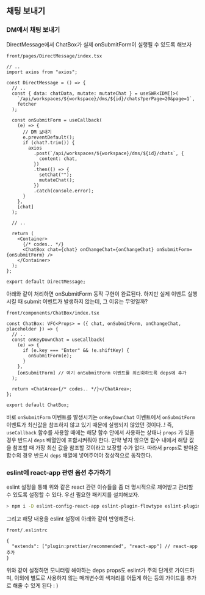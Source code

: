 ﻿## 채팅 보내기

### DM에서 채팅 보내기

DirectMessage에서 ChatBox가 실제 onSubmitForm이 실행될 수 있도록 해보자

`front/pages/DirectMessage/index.tsx`

```tsx
// ..
import axios from "axios";

const DirectMessage = () => {
  // ..
  const { data: chatData, mutate: mutateChat } = useSWR<IDM[]>(
    `/api/workspaces/${workspace}/dms/${id}/chats?perPage=20&page=1`,
    fetcher
  );

  const onSubmitForm = useCallback(
    (e) => {
      // DM 보내기
      e.preventDefault();
      if (chat?.trim()) {
        axios
          .post(`/api/workspaces/${workspace}/dms/${id}/chats`, {
            content: chat,
          })
          .then(() => {
            setChat("");
            mutateChat();
          })
          .catch(console.error);
      }
    },
    [chat]
  );

  // ..

  return (
    <Container>
      {/* codes.. */}
      <ChatBox chat={chat} onChangeChat={onChangeChat} onSubmitForm={onSubmitForm} />
    </Container>
  );
};

export default DirectMessage;
```

아래와 같이 처리하면 onSubmitForm 동작 구현이 완료된다.
하지만 실제 이벤트 실행시킬 때 submit 이벤트가 발생하지 않는데, 그 이유는 무엇일까?

`front/components/ChatBox/index.tsx`

```tsx
const ChatBox: VFC<Props> = ({ chat, onSubmitForm, onChangeChat, placeholder }) => {
  // ..
  const onKeyDownChat = useCallback(
    (e) => {
      if (e.key === "Enter" && !e.shiftKey) {
        onSubmitForm(e);
      }
    },
    [onSubmitForm] // 여기 onSubmitForm 이벤트를 최신화하도록 deps에 추가
  );

  return <ChatArea>{/* codes.. */}</ChatArea>;
};

export default ChatBox;
```

바로 `onSubmitForm` 이벤트를 발생시키는 `onKeyDownChat` 이벤트에서 `onSubmitForm` 이벤트가 최신값을 참조하지 않고 있기 때문에 실행되지 않았던 것이다..! 즉, `useCallback` 함수를 사용할 때에는 해당 함수 안에서 사용하는 상태나 `props` 가 있을 경우 반드시 `deps` 배열안에 포함시켜줘야 한다. 만약 넣지 않으면 함수 내에서 해당 값을 참조할 때 가장 최신 값을 참조할 것이라고 보장할 수가 없다. 따라서 `props`로 받아온 함수의 경우 반드시 `deps` 배열에 넣어주어야 정상적으로 동작한다.

### eslint에 react-app 관련 옵션 추가하기

eslint 설정을 통해 위와 같은 react 관련 이슈들을 좀 더 명시적으로 제어받고 관리할 수 있도록 설정할 수 있다.
우선 필요한 패키지를 설치해보자.

```bash
> npm i -D eslint-config-react-app eslint-plugin-flowtype eslint-plugin-import eslint-plugin-jsx-a11y eslint-plugin-prettier eslint-plugin-react
```

그리고 해당 내용을 eslint 설정에 아래와 같이 반영해준다.

`front/.eslintrc`

```
{
  "extends": ["plugin:prettier/recommended", "react-app"] // react-app 추가
}
```

위와 같이 설정하면 모니터링 해야하는 deps props도 eslint가 주의 단계로 가이드하며, 이외에 별도로 사용하지 않는 매개변수의 색처리를 어둡게 하는 등의 가이드를 추가로 해줄 수 있게 된다 : )
